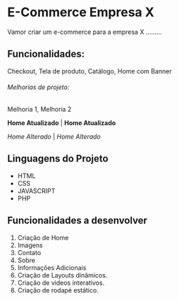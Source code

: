 # E-Commerce Empresa X

Vamor criar um e-commerce para a empresa X .........

## Funcionalidades:

Checkout, Tela de produto, Catálogo, Home com Banner 

###### Melhorias de projeto:

Melhoria 1, Melhoria 2

**Home Atualizado** |
__Home Atualizado__

*Home Alterado* |
_Home Alterado_

## Linguagens do Projeto

* HTML
* CSS
* JAVASCRIPT
* PHP

## Funcionalidades a desenvolver 

1. Criação de Home
  1. Imagens
  2. Contato
  3. Sobre
  4. Informações Adicionais
2. Criação de Layouts dinâmicos.
3. Criação de videos interativos.
4. Criação de rodapé estático.

